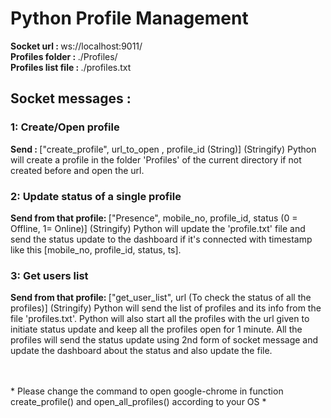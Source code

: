 <h1>Python Profile Management</h1>

<b>Socket url : </b> ws://localhost:9011/ <br>
<b>Profiles folder : </b> ./Profiles/ <br>
<b>Profiles list file : </b> ./profiles.txt <br>

<h2>Socket messages :</h2>

<h3>1: Create/Open profile</h3>
<b>Send : </b> ["create_profile", url_to_open , profile_id (String)] (Stringify)
Python will create a profile in the folder 'Profiles' of the current directory if not created before and open the url.

<h3>2: Update status of a single profile</h3>
<b>Send from that profile: </b> ["Presence", mobile_no, profile_id, status (0 = Offline, 1= Online)] (Stringify)
Python will update the 'profile.txt' file and send the status update to the dashboard if it's connected with timestamp like this [mobile_no, profile_id, status, ts].

<h3>3: Get users list</h3>
<b>Send from that profile: </b> ["get_user_list", url (To check the status of all the profiles)] (Stringify)
Python will send the list of profiles and its info from the file 'profiles.txt'. Python will also start all the profiles with the url given to initiate status update and keep all the profiles open for 1 minute. All the profiles will send the status update using 2nd form of socket message and update the dashboard about the status and also update the file.
<br><br><br>

<p>* Please change the command to open google-chrome in function create_profile() and open_all_profiles() according to your OS *</p>
